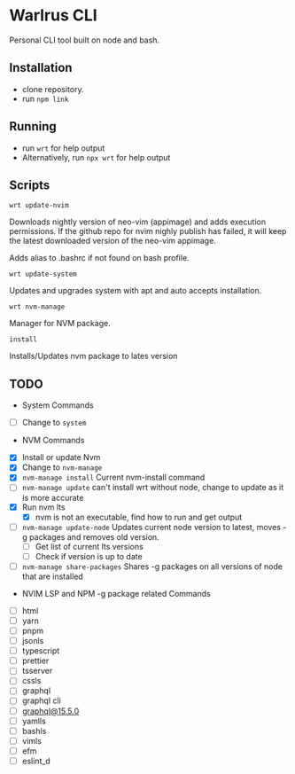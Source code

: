 # Warlrus CLI

Personal CLI tool built on node and bash.

## Installation

- clone repository.
- run `npm link`

## Running

- run `wrt` for help output
- Alternatively, run `npx wrt` for help output

## Scripts

`wrt update-nvim`

Downloads nightly version of neo-vim (appimage) and adds execution permissions. If the github repo for nvim nighly publish has failed, it will keep the latest downloaded version of the neo-vim appimage.

Adds alias to .bashrc if not found on bash profile.

`wrt update-system`

Updates and upgrades system with apt and auto accepts installation.

`wrt nvm-manage`

Manager for NVM package.

`install`

Installs/Updates nvm package to lates version

## TODO

- System Commands

- [ ] Change to `system`

- NVM Commands

- [x] Install or update Nvm
- [x] Change to `nvm-manage`
- [x] `nvm-manage install` Current nvm-install command
- [ ] `nvm-manage update` can't install wrt without node, change to update as it is more accurate
- [x] Run nvm lts
  - [x] nvm is not an executable, find how to run and get output
- [ ] `nvm-manage update-node` Updates current node version to latest, moves -g packages and removes old version.
  - [ ] Get list of current lts versions
  - [ ] Check if version is up to date
- [ ] `nvm-manage share-packages` Shares -g packages on all versions of node that are installed

- NVIM LSP and NPM -g package related Commands

- [ ] html
- [ ] yarn
- [ ] pnpm
- [ ] jsonls
- [ ] typescript
- [ ] prettier
- [ ] tsserver
- [ ] cssls
- [ ] graphql
- [ ] graphql cli
- [ ] graphql@15.5.0
- [ ] yamlls
- [ ] bashls
- [ ] vimls
- [ ] efm
- [ ] eslint_d
